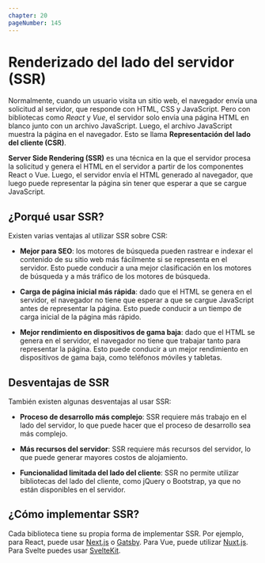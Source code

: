 ```yaml
---
chapter: 20
pageNumber: 145
---
```


# Renderizado del lado del servidor (SSR)

Normalmente, cuando un usuario visita un sitio web, el navegador envía una solicitud al servidor, que responde con HTML, CSS y JavaScript. Pero con bibliotecas como *React* y *Vue*, el servidor solo envía una página HTML en blanco junto con un archivo JavaScript. Luego, el archivo JavaScript muestra la página en el navegador. Esto se llama **Representación del lado del cliente (CSR)**.

**Server Side Rendering (SSR)** es una técnica en la que el servidor procesa la solicitud y genera el HTML en el servidor a partir de los componentes React o Vue. Luego, el servidor envía el HTML generado al navegador, que luego puede representar la página sin tener que esperar a que se cargue JavaScript.

## ¿Porqué usar SSR?

Existen varias ventajas al utilizar SSR sobre CSR:

- **Mejor para SEO**: los motores de búsqueda pueden rastrear e indexar el contenido de su sitio web más fácilmente si se representa en el servidor. Esto puede conducir a una mejor clasificación en los motores de búsqueda y a más tráfico de los motores de búsqueda.

- **Carga de página inicial más rápida**: dado que el HTML se genera en el servidor, el navegador no tiene que esperar a que se cargue JavaScript antes de representar la página. Esto puede conducir a un tiempo de carga inicial de la página más rápido.

- **Mejor rendimiento en dispositivos de gama baja**: dado que el HTML se genera en el servidor, el navegador no tiene que trabajar tanto para representar la página. Esto puede conducir a un mejor rendimiento en dispositivos de gama baja, como teléfonos móviles y tabletas.

## Desventajas de SSR

También existen algunas desventajas al usar SSR:

- **Proceso de desarrollo más complejo**: SSR requiere más trabajo en el lado del servidor, lo que puede hacer que el proceso de desarrollo sea más complejo.

- **Más recursos del servidor**: SSR requiere más recursos del servidor, lo que puede generar mayores costos de alojamiento.

- **Funcionalidad limitada del lado del cliente**: SSR no permite utilizar bibliotecas del lado del cliente, como jQuery o Bootstrap, ya que no están disponibles en el servidor.

## ¿Cómo implementar SSR?

Cada biblioteca tiene su propia forma de implementar SSR. Por ejemplo, para React, puede usar [Next.js](https://nextjs.org/) o [Gatsby](https://www.gatsbyjs.com/). Para Vue, puede utilizar [Nuxt.js](https://nuxtjs.org/). Para Svelte puedes usar [SvelteKit](https://kit.svelte.dev/).

